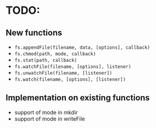 # TODO:

## New functions
- `fs.appendFile(filename, data, [options], callback)`
- `fs.chmod(path, mode, callback)`
- `fs.stat(path, callback)`
- `fs.watchFile(filename, [options], listener)`
- `fs.unwatchFile(filename, [listener])`
- `fs.watch(filename, [options], [listener])`

## Implementation on existing functions
- support of mode in mkdir
- support of mode in writeFile
